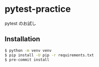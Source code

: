 # pytest-practice
pytest のお試し

## Installation
```bash
$ python -m venv venv
$ pip install -U pip -r requirements.txt
$ pre-commit install
```

